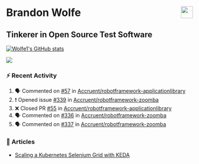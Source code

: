 Brandon Wolfe <a href="https://www.linkedin.com/in/brandon-wolfe1" target="_blank" rel="noreferrer"><img src="https://raw.githubusercontent.com/danielcranney/readme-generator/main/public/icons/socials/linkedin.svg" width="32" height="32" align="right"/></a>
==============================
Tinkerer in Open Source Test Software
-----------------------------

<p align="left"><a href="http://www.github.com/Wolfe1"><img src="https://github-readme-stats.vercel.app/api?username=Wolfe1&show_icons=true&hide=&count_private=true&title_color=0891b2&text_color=ffffff&icon_color=0891b2&bg_color=1c1917&hide_border=true&show_icons=true" alt="Wolfe1's GitHub stats" /></a></p>
<p align="left"><a href="http://www.github.com/Wolfe1"><img src="https://github-readme-streak-stats.herokuapp.com/?user=Wolfe1&stroke=ffffff&background=1c1917&ring=0891b2&fire=0891b2&currStreakNum=ffffff&currStreakLabel=0891b2&sideNums=ffffff&sideLabels=ffffff&dates=ffffff&hide_border=true" /></a></p>

### :zap: Recent Activity
<!--START_SECTION:activity-->
1. 🗣 Commented on [#57](https://github.com/Accruent/robotframework-applicationlibrary/issues/57) in [Accruent/robotframework-applicationlibrary](https://github.com/Accruent/robotframework-applicationlibrary)
2. ❗️ Opened issue [#339](https://github.com/Accruent/robotframework-zoomba/issues/339) in [Accruent/robotframework-zoomba](https://github.com/Accruent/robotframework-zoomba)
3. ❌ Closed PR [#55](https://github.com/Accruent/robotframework-applicationlibrary/pull/55) in [Accruent/robotframework-applicationlibrary](https://github.com/Accruent/robotframework-applicationlibrary)
4. 🗣 Commented on [#336](https://github.com/Accruent/robotframework-zoomba/issues/336) in [Accruent/robotframework-zoomba](https://github.com/Accruent/robotframework-zoomba)
5. 🗣 Commented on [#337](https://github.com/Accruent/robotframework-zoomba/issues/337) in [Accruent/robotframework-zoomba](https://github.com/Accruent/robotframework-zoomba)
<!--END_SECTION:activity-->

### :newspaper: Articles
- [Scaling a Kubernetes Selenium Grid with KEDA](https://www.linkedin.com/pulse/scaling-kubernetes-selenium-grid-keda-brandon-wolfe)
